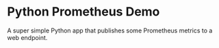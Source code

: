 # Python Prometheus Demo

A super simple Python app that publishes some Prometheus metrics to a web endpoint.
